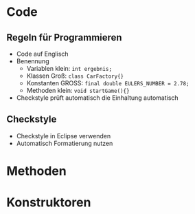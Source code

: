 # Code

## Regeln für Programmieren

- Code auf Englisch
- Benennung
    - Variablen klein: `int ergebnis;`
    - Klassen Groß: `class CarFactory{}`
    - Konstanten GROSS: `final double EULERS_NUMBER = 2.78;`
    - Methoden klein: `void startGame(){}`
- Checkstyle prüft automatisch die Einhaltung automatisch

## Checkstyle

- Checkstyle in Eclipse verwenden
- Automatisch Formatierung nutzen

# Methoden

# Konstruktoren
